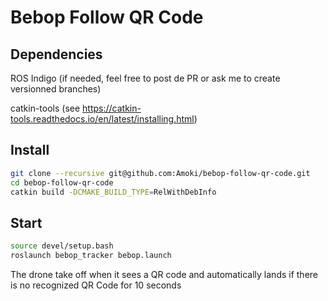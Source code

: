 Bebop Follow QR Code
====================

## Dependencies
ROS Indigo (if needed, feel free to post de PR or ask me to create versionned branches)

catkin-tools (see https://catkin-tools.readthedocs.io/en/latest/installing.html)

## Install
```bash
git clone --recursive git@github.com:Amoki/bebop-follow-qr-code.git
cd bebop-follow-qr-code
catkin build -DCMAKE_BUILD_TYPE=RelWithDebInfo
```

## Start
```bash
source devel/setup.bash
roslaunch bebop_tracker bebop.launch
```


The drone take off when it sees a QR code and automatically lands if there is no recognized QR Code for 10 seconds

